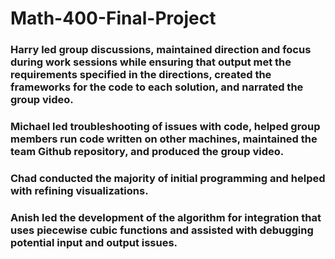 # Math-400-Final-Project
### Harry led group discussions, maintained direction and focus during work sessions while ensuring that output met the requirements specified in the directions, created the frameworks for the code to each solution, and narrated the group video.
### Michael led troubleshooting of issues with code, helped group members run code written on other machines, maintained the team Github repository, and produced the group video.
### Chad conducted the majority of initial programming and helped with refining visualizations.
### Anish led the development of the algorithm for integration that uses piecewise cubic functions and assisted with debugging potential input and output issues.
